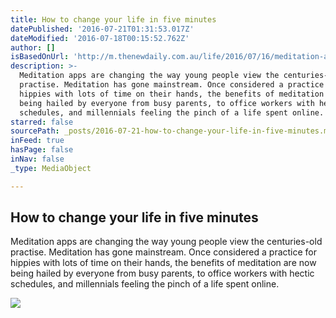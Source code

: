```yaml
---
title: How to change your life in five minutes
datePublished: '2016-07-21T01:31:53.017Z'
dateModified: '2016-07-18T00:15:52.762Z'
author: []
isBasedOnUrl: 'http://m.thenewdaily.com.au/life/2016/07/16/meditation-apps/'
description: >-
  Meditation apps are changing the way young people view the centuries-old
  practise. Meditation has gone mainstream. Once considered a practice for
  hippies with lots of time on their hands, the benefits of meditation are now
  being hailed by everyone from busy parents, to office workers with hectic
  schedules, and millennials feeling the pinch of a life spent online.
starred: false
sourcePath: _posts/2016-07-21-how-to-change-your-life-in-five-minutes.md
inFeed: true
hasPage: false
inNav: false
_type: MediaObject

---
```

<article style=""><h1>How to change your life in five minutes</h1><p>Meditation apps are changing the way young people view the centuries-old practise. Meditation has gone mainstream. Once considered a practice for hippies with lots of time on their hands, the benefits of meditation are now being hailed by everyone from busy parents, to office workers with hectic schedules, and millennials feeling the pinch of a life spent online.</p><img src="http://1v1d1e1lmiki1lgcvx32p49h8fe.wpengine.netdna-cdn.com/wp-content/uploads/2016/05/meditation-640x400.jpg" /></article>